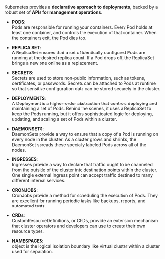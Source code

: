 Kubernetes provides a **declarative approach to deployments**, backed by a robust set of **APIs for management operations**.

+ **PODS**:  
Pods are responsible for running your containers. Every Pod holds at least one container, and controls the execution of that container. When the containers exit, the Pod dies too.

+ **REPLICA SET**:  
A ReplicaSet ensures that a set of identically configured Pods are running at the desired replica count. If a Pod drops off, the ReplicaSet brings a new one online as a replacement.

+ **SECRETS**:  
Secrets are used to store non-public information, such as tokens, certificates, or passwords. Secrets can be attached to Pods at runtime so that sensitive configuration data can be stored securely in the cluster.

+ **DEPLOYMENTS**:  
A Deployment is a higher-order abstraction that controls deploying and maintaining a set of Pods. Behind the scenes, it uses a ReplicaSet to keep the Pods running, but it offers sophisticated logic for deploying, updating, and scaling a set of Pods within a cluster.

+ **DAEMONSETS**:  
DaemonSets provide a way to ensure that a copy of a Pod is running on every node in the cluster. As a cluster grows and shrinks, the DaemonSet spreads these specially labeled Pods across all of the nodes.

+ **INGRESSES**:  
Ingresses provide a way to declare that traffic ought to be channeled from the outside of the cluster into destination points within the cluster. One single external Ingress point can accept traffic destined to many different internal services.

+ **CRONJOBS**:  
CronJobs provide a method for scheduling the execution of Pods. They are excellent for running periodic tasks like backups, reports, and automated tests.

+ **CRDs**:  
CustomResourceDefinitions, or CRDs, provide an extension mechanism that cluster operators and developers can use to create their own resource types.

+ **NAMESPACES**:  
object is the logical isolation boundary like virtual cluster within a cluster used for separation.
